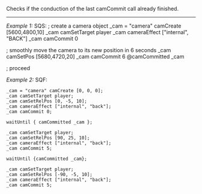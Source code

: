 Checks if the conduction of the last camCommit call already finished.


---
*Example 1:*
SQS:
<sqs>
; create a camera object
_cam = "camera" camCreate [5600,4800,10]
_cam camSetTarget player
_cam cameraEffect ["internal", "BACK"]
_cam camCommit 0

; smoothly move the camera to its new position in 6 seconds
_cam camSetPos [5680,4720,20]
_cam camCommit 6
@camCommitted _cam

; proceed
</sqs>

*Example 2:*
SQF:

```sqf
_cam = "camera" camCreate [0, 0, 0];
_cam camSetTarget player;
_cam camSetRelPos [0, -5, 10];
_cam cameraEffect ["internal", "back"];
_cam camCommit 0;

waitUntil { camCommitted _cam };

_cam camSetTarget player;
_cam camSetRelPos [90, 25, 10];
_cam cameraEffect ["internal", "back"];
_cam camCommit 5;

waitUntil {camCommitted _cam};

_cam camSetTarget player;
_cam camSetRelPos [-90, -5, 10];
_cam cameraEffect ["internal", "back"];
_cam camCommit 5;
```